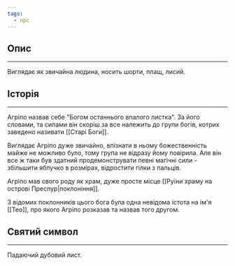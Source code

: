 ```yaml
---
tags:
  - npc
---
```

## Опис
---
Виглядає як звичайна людина, носить шорти, плащ, лисий.  

## Історія
---
Агріпо назвав себе "Богом останнього впалого листка". За його словами, та силами він скоріш за все належить до групи богів, котрих заведено називати [[Старі Боги]].  

Виглядає Агріпо дуже звичайно, впізнати в ньому божественність майже не можливо було, тому група не відразу йому повірила. Але він все ж таки був здатний продемонструвати певні магічні сили - збільшити яблучко в розмірах, відростити гілки з пальців.  

Агріпо мав свого роду як храм, дуже просте місце [[Руїни храму на острові Преспур|поклоніння]].  

З відомих поклонників цього бога була одна невідома істота на ім'я [[Тео]], про якого Агріпо розказав та назвав того другом.  

## Святий символ
---
Падаючий дубовий лист.
